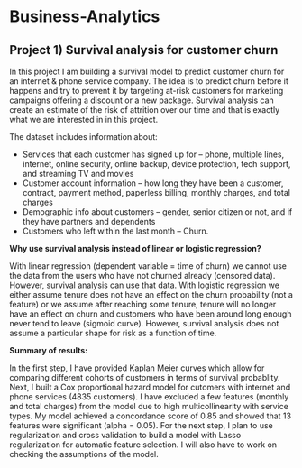 # Business-Analytics

## Project 1) Survival analysis for customer churn

In this project I am building a survival model to predict customer churn for an internet & phone service company. The idea is to predict churn before it happens and try to prevent it by targeting at-risk customers for marketing campaigns offering a discount or a new package. Survival analysis can create an estimate of the risk of attrition over our time and that is exactly what we are interested in in this project.

The dataset includes information about:

* Services that each customer has signed up for – phone, multiple lines, internet, online security, online backup, device protection, tech support, and streaming TV and movies
* Customer account information – how long they have been a customer, contract, payment method, paperless billing, monthly charges, and total charges
* Demographic info about customers – gender, senior citizen or not, and if they have partners and dependents
* Customers who left within the last month – Churn.

**Why use survival analysis instead of linear or logistic regression?**

With linear regression (dependent variable = time of churn) we cannot use the data from the users who have not churned already (censored data). However, survival analysis can use that data. With logistic regression we either assume tenure does not have an effect on the churn probability (not a feature) or we assume after reaching some tenure, tenure will no longer have an effect on churn and customers who have been around long enough never tend to leave (sigmoid curve). However, survival analysis does not assume a particular shape for risk as a function of time.

**Summary of results:**

In the first step, I have provided Kaplan Meier curves which allow for comparing different cohorts of customers in terms of survival probablity. Next, I built a Cox proportional hazard model for cutomers with internet and phone services (4835 customers). I have excluded a few features (monthly and total charges) from the model due to high multicollinearity with service types. My model achieved a concordance score of 0.85 and showed that 13 features were significant (alpha = 0.05). For the next step, I plan to use regularization and cross validation to build a model with Lasso regularization for automatic feature selection. I will also have to work on checking the assumptions of the model.

